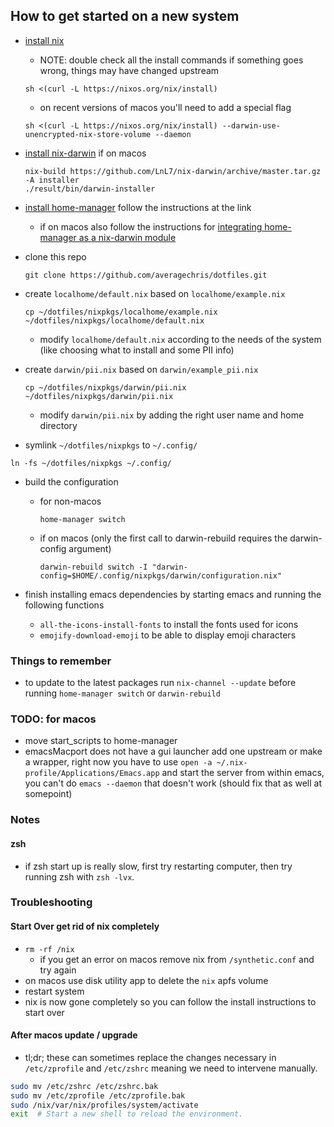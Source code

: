 ## How to get started on a new system

- [install nix](https://nixos.org/download.html#nix-quick-install "nixos")

  - NOTE: double check all the install commands if something goes wrong, things may have changed upstream

  ```shell
  sh <(curl -L https://nixos.org/nix/install)
  ```

  - on recent versions of macos you'll need to add a special flag

  ```shell
  sh <(curl -L https://nixos.org/nix/install) --darwin-use-unencrypted-nix-store-volume --daemon
  ```

- [install nix-darwin](https://github.com/LnL7/nix-darwin#install "nix-darwin-install-instructions") if on macos

  ```shell
  nix-build https://github.com/LnL7/nix-darwin/archive/master.tar.gz -A installer
  ./result/bin/darwin-installer
  ```

- [install home-manager](https://github.com/nix-community/home-manager#installation) follow the instructions at the link

  - if on macos also follow the instructions for [integrating home-manager as a nix-darwin module](https://nix-community.github.io/home-manager/index.html#sec-install-nix-darwin-module "home-manager-nix-darwin-module")

- clone this repo

  ```shell
  git clone https://github.com/averagechris/dotfiles.git
  ```

- create `localhome/default.nix` based on `localhome/example.nix`

  ```shell
  cp ~/dotfiles/nixpkgs/localhome/example.nix ~/dotfiles/nixpkgs/localhome/default.nix
  ```

  - modify `localhome/default.nix` according to the needs of the system (like choosing what to install and some PII info)

- create `darwin/pii.nix` based on `darwin/example_pii.nix`

  ```shell
  cp ~/dotfiles/nixpkgs/darwin/pii.nix ~/dotfiles/nixpkgs/darwin/pii.nix
  ```

  - modify `darwin/pii.nix` by adding the right user name and home directory

- symlink `~/dotfiles/nixpkgs` to `~/.config/`

```shell
ln -fs ~/dotfiles/nixpkgs ~/.config/
```

- build the configuration

  - for non-macos

    ```shell
    home-manager switch
    ```

  - if on macos  (only the first call to darwin-rebuild requires the darwin-config argument)

    ```shell
    darwin-rebuild switch -I "darwin-config=$HOME/.config/nixpkgs/darwin/configuration.nix"
    ```

- finish installing emacs dependencies by starting emacs and running the following functions

  - `all-the-icons-install-fonts` to install the fonts used for icons
  - `emojify-download-emoji` to be able to display emoji characters

### Things to remember

- to update to the latest packages run `nix-channel --update` before running `home-manager switch` or `darwin-rebuild`

### TODO: for macos

- move start_scripts to home-manager
- emacsMacport does not have a gui launcher add one upstream or make a wrapper, right now you have to use `open -a ~/.nix-profile/Applications/Emacs.app` and start the server from within emacs, you can't do `emacs --daemon` that doesn't work (should fix that as well at somepoint)

### Notes

#### zsh

- if zsh start up is really slow, first try restarting computer, then try running zsh with `zsh -lvx`.

### Troubleshooting

#### Start Over get rid of nix completely

- `rm -rf /nix`
  - if you get an error on macos remove nix from `/synthetic.conf` and try again
- on macos use disk utility app to delete the `nix` apfs volume
- restart system
- nix is now gone completely so you can follow the install instructions to start over

#### After macos update / upgrade

- tl;dr; these can sometimes replace the changes necessary in `/etc/zprofile` and `/etc/zshrc` meaning we need to intervene manually.

```sh
sudo mv /etc/zshrc /etc/zshrc.bak
sudo mv /etc/zprofile /etc/zprofile.bak
sudo /nix/var/nix/profiles/system/activate
exit  # Start a new shell to reload the environment.
```
